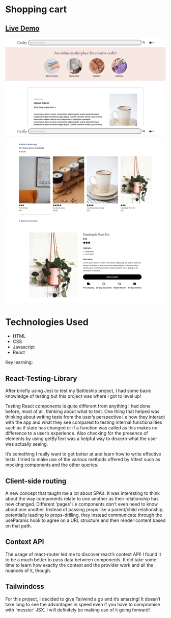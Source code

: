 # Shopping cart

## [Live Demo](https://glowing-custard-e8ce90.netlify.app)

![Home](./src/assets/img/home.png)
![Product page](./src/assets/img/product-page.png)
![Product detail](./src/assets/img/product-detail.png)

# Technologies Used

- HTML
- CSS
- Javascript
- React

Key learning:

## React-Testing-Library

After briefly using Jest to test my Battleship project, I had some basic knowledge of testing but this project was where I got to level up!

Testing React components is quite different from anything I had done before, most of all, thinking about what to test. One thing that helped was thinking about writing tests from the user’s perspective i.e how they interact with the app and what they see compared to testing internal functionalities such as if state has changed or if a function was called as this makes no difference to a user’s experience. Also checking for the presence of elements by using getByText was a helpful way to discern what the user was actually seeing.

It’s something I really want to get better at and learn how to write effective tests. I tried to make use of the various methods offered by Vitest such as mocking components and the other queries.

## Client-side routing

A new concept that taught me a lot about SPA’s. It was interesting to think about the way components relate to one another as their relationship has now changed. Different ‘pages’ i.e components don't even need to know about one another. Instead of passing props like a parent/child relationship, potentially leading to props-drilling, they instead communicate through the useParams hook to agree on a URL structure and then render content based on that path.

## Context API

The usage of react-router led me to discover react’s context API! I found it to be a much better to pass data between components. It did take some time to learn how exactly the context and the provider work and all the nuances of it, though.

## Tailwindcss

For this project, I decided to give Tailwind a go and it’s amazing! It doesn’t take long to see the advantages in speed even if you have to compromise with ‘messier’ JSX. I will definitely be making use of it going forward!
